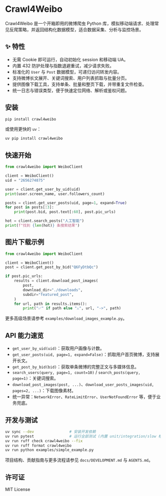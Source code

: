 # Crawl4Weibo

Crawl4Weibo 是一个开箱即用的微博爬虫 Python 库，模拟移动端请求、处理常见反爬策略，并返回结构化数据模型，适合数据采集、分析与监控场景。

## ✨ 特性
- 无需 Cookie 即可运行，自动初始化 session 和移动端 UA。
- 内置 432 防护处理与指数退避重试，减少请求失败。
- 标准化的 `User` 与 `Post` 数据模型，可递归访问转发内容。
- 支持微博长文展开、关键词搜索、用户列表抓取与批量分页。
- 提供图像下载工具，支持单条、批量和整页下载，并带重复文件检查。
- 统一日志与错误类型，便于快速定位网络、解析或鉴权问题。

## 安装
```bash
pip install crawl4weibo
```
或使用更快的 `uv`：
```bash
uv pip install crawl4weibo
```

## 快速开始
```python
from crawl4weibo import WeiboClient

client = WeiboClient()
uid = "2656274875"

user = client.get_user_by_uid(uid)
print(user.screen_name, user.followers_count)

posts = client.get_user_posts(uid, page=1, expand=True)
for post in posts[:3]:
    print(post.bid, post.text[:60], post.pic_urls)

hot = client.search_posts("人工智能")
print(f"找到 {len(hot)} 条搜索结果")
```

## 图片下载示例
```python
from crawl4weibo import WeiboClient

client = WeiboClient()
post = client.get_post_by_bid("Q6FyDtbQc")

if post.pic_urls:
    results = client.download_post_images(
        post,
        download_dir="./downloads",
        subdir="featured_post",
    )
    for url, path in results.items():
        print("✅" if path else "⚠️", url, "->", path)
```
更多高级场景请参考 `examples/download_images_example.py`。

## API 能力速览
- `get_user_by_uid(uid)`：获取用户画像与计数。
- `get_user_posts(uid, page=1, expand=False)`：抓取用户首页微博，支持展开长文。
- `get_post_by_bid(bid)`：获取单条微博的完整正文与多媒体信息。
- `search_users(query, page=1, count=10)` / `search_posts(query, page=1)`：关键词搜索。
- `download_post_images(post, ...)`、`download_user_posts_images(uid, pages=2, ...)`：下载图像素材。
- 统一异常：`NetworkError`、`RateLimitError`、`UserNotFoundError` 等，便于业务兜底。

## 开发与测试
```bash
uv sync --dev                # 安装开发依赖
uv run pytest                # 运行全部测试 (内置 unit/integration/slow 标记)
uv run ruff check crawl4weibo --fix
uv run ruff format crawl4weibo
uv run python examples/simple_example.py
```
项目结构、贡献指南与更多流程请参见 `docs/DEVELOPMENT.md` 与 `AGENTS.md`。

## 许可证
MIT License

